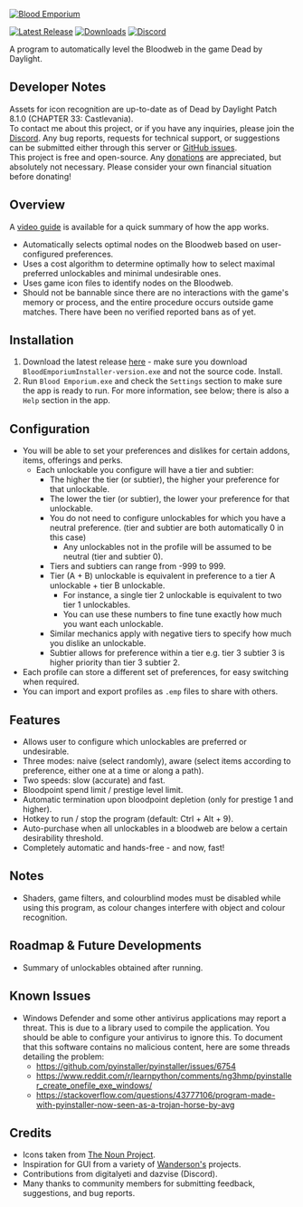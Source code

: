 [![Blood Emporium](assets/images/splash.png)](https://github.com/IIInitiationnn/BloodEmporium/releases/latest)

[![Latest Release](https://img.shields.io/github/v/release/IIInitiationnn/BloodEmporium?label=latest%20release)](https://github.com/IIInitiationnn/BloodEmporium/releases/latest)
[![Downloads](https://img.shields.io/github/downloads/IIInitiationnn/BloodEmporium/total)](https://github.com/IIInitiationnn/BloodEmporium/releases)
[![Discord](https://img.shields.io/discord/1016471051187802333?logo=discord&label=discord)](https://discord.gg/J4KCqJJuaM)

A program to automatically level the Bloodweb in the game Dead by Daylight.

## Developer Notes
Assets for icon recognition are up-to-date as of Dead by Daylight Patch 8.1.0 (CHAPTER 33: Castlevania).\
To contact me about this project, or if you have any inquiries, please join the [Discord](https://discord.gg/J4KCqJJuaM).
Any bug reports, requests for technical support, or suggestions can be submitted either through this server or
[GitHub issues](https://github.com/IIInitiationnn/BloodEmporium/issues).\
This project is free and open-source. Any [donations](https://www.paypal.me/IIInitiationnn) are appreciated,
but absolutely not necessary. Please consider your own financial situation before donating!

## Overview
A [video guide](https://www.youtube.com/watch?v=3GFwQaB06Ug) is available for a quick summary of how the app works.
- Automatically selects optimal nodes on the Bloodweb based on user-configured preferences.
- Uses a cost algorithm to determine optimally how to select maximal preferred unlockables and minimal undesirable ones.
- Uses game icon files to identify nodes on the Bloodweb.
- Should not be bannable since there are no interactions with the game's memory or process, and the entire procedure
  occurs outside game matches. There have been no verified reported bans as of yet.

## Installation
1. Download the latest release [here](https://github.com/IIInitiationnn/BloodEmporium/releases/latest) - make sure you
   download `BloodEmporiumInstaller-version.exe` and not the source code. Install.
2. Run `Blood Emporium.exe` and check the `Settings` section to make sure the app is ready to run. For more information,
   see below; there is also a `Help` section in the app.

## Configuration
- You will be able to set your preferences and dislikes for certain addons, items, offerings and perks.
    - Each unlockable you configure will have a tier and subtier:
        - The higher the tier (or subtier), the higher your preference for that unlockable.
        - The lower the tier (or subtier), the lower your preference for that unlockable.
        - You do not need to configure unlockables for which you have a neutral preference.
          (tier and subtier are both automatically 0 in this case)
            - Any unlockables not in the profile will be assumed to be neutral (tier and subtier 0).
        - Tiers and subtiers can range from -999 to 999.
        - Tier (A + B) unlockable is equivalent in preference to a tier A unlockable + tier B unlockable.
            - For instance, a single tier 2 unlockable is equivalent to two tier 1 unlockables.
            - You can use these numbers to fine tune exactly how much you want each unlockable.
        - Similar mechanics apply with negative tiers to specify how much you dislike an unlockable.
        - Subtier allows for preference within a tier e.g. tier 3 subtier 3 is higher priority than tier 3 subtier 2.
- Each profile can store a different set of preferences, for easy switching when required.
- You can import and export profiles as `.emp` files to share with others.

## Features
- Allows user to configure which unlockables are preferred or undesirable.
- Three modes: naive (select randomly), aware (select items according to preference, either one at a time or along a 
  path).
- Two speeds: slow (accurate) and fast.
- Bloodpoint spend limit / prestige level limit.
- Automatic termination upon bloodpoint depletion (only for prestige 1 and higher).
- Hotkey to run / stop the program (default: Ctrl + Alt + 9).
- Auto-purchase when all unlockables in a bloodweb are below a certain desirability threshold.
- Completely automatic and hands-free - and now, fast!

## Notes
- Shaders, game filters, and colourblind modes must be disabled while using this program,
  as colour changes interfere with object and colour recognition.

## Roadmap & Future Developments
- Summary of unlockables obtained after running.

## Known Issues
- Windows Defender and some other antivirus applications may report a threat. This is due to a library used to
  compile the application. You should be able to configure your antivirus to ignore this.
  To document that this software contains no malicious content, here are some threads detailing the problem:
    - https://github.com/pyinstaller/pyinstaller/issues/6754
    - https://www.reddit.com/r/learnpython/comments/ng3hmp/pyinstaller_create_onefile_exe_windows/
    - https://stackoverflow.com/questions/43777106/program-made-with-pyinstaller-now-seen-as-a-trojan-horse-by-avg

## Credits
- Icons taken from [The Noun Project](https://thenounproject.com/).
- Inspiration for GUI from a variety of [Wanderson's](https://www.youtube.com/WandersonIsMe) projects.
- Contributions from digitalyeti and dazvise (Discord).
- Many thanks to community members for submitting feedback, suggestions, and bug reports.